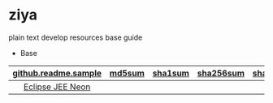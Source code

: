# ziya
plain text develop resources base guide

* Base


|[github.readme.sample](/Base/github.readme.md.sample)|[md5sum](/Base/md5sum)|[sha1sum](/Base/sha1sum)|[sha256sum](/Base/sha256sum)|[sha512sum](/Base/sha512sum)|[gpg](/Base/gpg)|[oracle.jdk](/Base/oracle.jdk)|[maven](/Base/maven)|
|:---:|:---:|:---:|:---:|:---:|:---:|:---:|:---:|
|[Eclipse JEE Neon](/Base/eclipse.jee.neon)|


